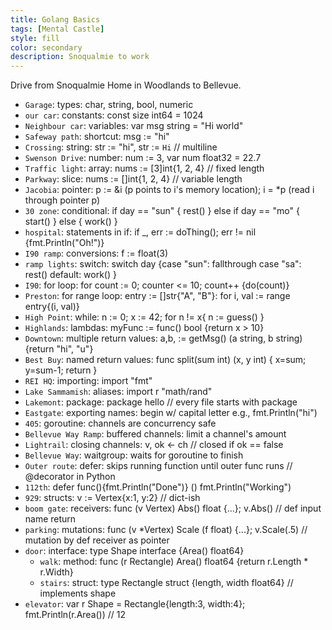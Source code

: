 ```yaml
---
title: Golang Basics
tags: [Mental Castle]
style: fill
color: secondary
description: Snoqualmie to work
---
```


Drive from Snoqualmie Home in Woodlands to Bellevue.

- `Garage`: types: char, string, bool, numeric
- `our car`: constants: const size int64 = 1024
- `Neighbour car`: variables: var msg string = "Hi world"
- `Safeway path`: shortcut: msg := "hi" 
- `Crossing`: string: str := "hi", str := `Hi` // multiline
- `Swenson Drive`: number: num := 3, var num float32 = 22.7
- `Traffic light`: array: nums := [3]int{1, 2, 4} // fixed length
- `Parkway`: slice: nums := []int{1, 2, 4} // variable length
- `Jacobia`: pointer: p := &i (p points to i's memory location); i = *p (read i through pointer p)
- `30 zone`: conditional: if day == "sun" { rest() } else if day == "mo" { start() } else { work() }
- `hospital`: statements in if: if _, err := doThing(); err != nil {fmt.Println("Oh!")}
- `I90 ramp`: conversions: f := float(3)
- `ramp lights`: switch: switch day {case "sun": fallthrough case "sa": rest() default: work() }
- `I90`: for loop: for count := 0; counter <= 10; count++ {do(count)}
- `Preston`: for range loop: entry := []str{"A", "B"}: for i, val := range entry{(i, val)}
- `High Point`: while: n := 0; x := 42; for n != x{ n := guess() }
- `Highlands`: lambdas: myFunc := func() bool {return x > 10}
- `Downtown`: multiple return values: a,b, := getMsg() (a string, b string){return "hi", "u"}
- `Best Buy`: named return values: func split(sum int) (x, y int) { x=sum; y=sum-1; return }
- `REI HQ`: importing: import "fmt"
- `Lake Sammamish`: aliases: import r "math/rand"
- `Lakemont`: package: package hello // every file starts with package
- `Eastgate`: exporting names: begin w/ capital letter e.g., fmt.Println("hi")
- `405`: goroutine: channels are concurrency safe
- `Bellevue Way Ramp`: buffered channels: limit a channel's amount
- `Lightrail`: closing channels: v, ok <- ch // closed if ok == false
- `Bellevue Way`: waitgroup: waits for goroutine to finish
- `Outer route`: defer: skips running function until outer func runs // @decorator in Python 
- `112th`: defer func(){fmt.Println("Done")} () fmt.Println("Working") 
- `929`: structs: v := Vertex{x:1, y:2} // dict-ish 
- `boom gate`: receivers: func (v Vertex) Abs() float {...}; v.Abs() // def input name return
- `parking`: mutations: func (v *Vertex) Scale (f float) {...}; v.Scale(.5) // mutation by def receiver as pointer
- `door`: interface: type Shape interface {Area() float64}
  - `walk`: method: func (r Rectangle) Area() float64 {return r.Length * r.Width}
  - `stairs`: struct: type Rectangle struct {length, width float64} // implements shape
- `elevator`: var r Shape = Rectangle{length:3, width:4}; fmt.Println(r.Area()) // 12 